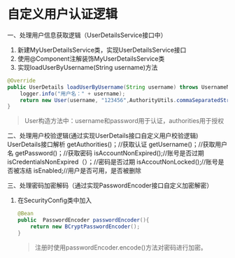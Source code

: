 # 自定义用户认证逻辑

一、处理用户信息获取逻辑（UserDetailsService接口中）
 1. 新建MyUserDetailsService类，实现UserDetailsService接口
 2. 使用@Component注解装饰MyUserDetailsService类
 3. 实现loadUserByUsername(String username)方法
```java
@Override
public UserDetails loadUserByUsername(String username) throws UsernameNotFoundException {
	logger.info("用户名：" + username);
	return new User(username, "123456",AuthorityUtils.commaSeparatedStringToAuthorityList("admin"));
}
```
> User构造方法中：username和password用于认证，authorities用于授权

二、处理用户校验逻辑(通过实现UserDetails接口自定义用户校验逻辑)
UserDetails接口解析
getAuthorities()；//获取认证
getUsername()；//获取用户名
getPassword()；//获取密码
isAccountNonExpired();//账号是否过期
isCredentialsNonExpired（）；//密码是否过期
isAccoutNonLocked();//账号是否被冻结
isEnabled;//用户是否可用，是否被删除

三、处理密码加密解码（通过实现PasswordEncoder接口自定义加密解密）
1. 在SecurityConfig类中加入

   ```java
   @Bean
   public  PasswordEncoder passwordEncoder(){
       return new BCryptPasswordEncoder();
   }
   ```

   > 注册时使用passwordEncoder.encode()方法对密码进行加密。